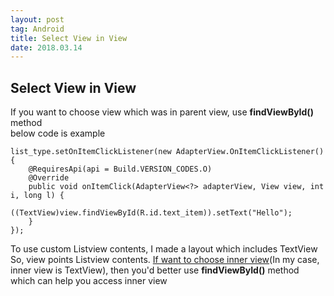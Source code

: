 ```yaml
---
layout: post 
tag: Android
title: Select View in View
date: 2018.03.14
---
```


## Select View in View  
If you want to choose view which was in parent view, use **findViewById()** method   
below code is example
```
list_type.setOnItemClickListener(new AdapterView.OnItemClickListener() {
	@RequiresApi(api = Build.VERSION_CODES.O)
	@Override
	public void onItemClick(AdapterView<?> adapterView, View view, int i, long l) { 		
		((TextView)view.findViewById(R.id.text_item)).setText("Hello");
	}
});
```
To use custom Listview contents, I made a layout which includes TextView   
So, view points Listview contents. <u>If want to choose inner view</u>(In my case, inner view is TextView), then you'd better use **findViewById()** method which can help you access inner view  